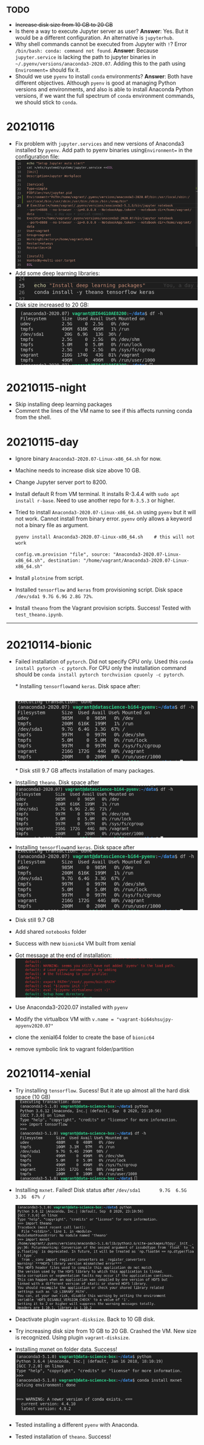 

## TODO

* ~~Increase disk size from 10 GB to 20 GB~~
* Is there a way to execute Jupyter server as user? **Answer**: Yes. But it would be a different configuration. An alternative is `jupyterhub`.
* Why shell commands cannot be executed from Jupyter with `!`? Error `/bin/bash: conda: command not found`. **Answer**: Because `jupyter.service` is lacking the path to jupyter binaries in `~/.pyenv/versions/anaconda3-2020.07`. Adding this to the path using `Environment=` should fix it.
* Should we use `pyenv` to install `conda` environments? **Answer**: Both have different objectives. Although `pyenv` is good at managing Python versions and environments, and also is able to install Anaconda Python versions, if we want the full spectrum of `conda` environment commands, we should stick to `conda`.



# 20210116

*   Fix problem with `jupyter.services` and new versions of Anaconda3 installed by `pyenv`. Add path to pyenv binaries using`Environment=` in the configuration file:
    ![image-20210116202513784](assets/NEWS/image-20210116202513784.png)
*   Add some deep learning libraries:
    ![image-20210116202601913](assets/NEWS/image-20210116202601913.png)
*   Disk size increased to 20 GB:
    ![image-20210116202700014](assets/NEWS/image-20210116202700014.png)

# 20210115-night

* Skip installing deep learning packages
* Comment the lines of the VM name to see if this affects running conda from the shell.
# 20210115-day
* Ignore binary `Anaconda3-2020.07-Linux-x86_64.sh` for now.
* Machine needs to increase disk size above 10 GB.
* Change Jupyter server port to 8200.
* Install default R from VM terminal. It installs R-3.4.4 with `sudo apt install r-base`. Need to use another repo for `R-3.5.3` or higher.

* Tried to install `Anaconda3-2020.07-Linux-x86_64.sh` using `pyenv` but it will not work. Cannot install from binary error. `pyenv` only allows a keyword not a binary file as argument.

    ```
    pyenv install Anaconda3-2020.07-Linux-x86_64.sh    # this will not work
    ```

    

    ```
    config.vm.provision "file", source: "Anaconda3-2020.07-Linux-x86_64.sh", destination: "/home/vagrant/Anaconda3-2020.07-Linux-x86_64.sh"
    ```

    

*   Install `plotnine` from script.

*   Installed `tensorflow` and `keras` from provisioning script. Disk space `/dev/sda1 9.7G 6.9G 2.8G 72%`.

*   Install `theano` from the Vagrant provision scripts. Success! Tested with `test_theano.ipynb`.

------

# 20210114-bionic

* Failed installation of `pytorch`. Did not specify CPU only. Used this `conda install pytorch -c pytorch`. For CPU only the installation command should be `conda install pytorch torchvision cpuonly -c pytorch`.

    \* Installing `tensorflow`and `keras`. Disk space after:

    ​    ![image-20210114232635418](assets/NEWS/image-20210114232635418.png)

    \* Disk still 9.7 GB affects installation of many packages.

* Installing `theano`. Disk space after
    ![image-20210114233352895](assets/NEWS/image-20210114233352895.png)

* Installing `tensorflow`and `keras`. Disk space after
    ![image-20210114232635418](assets/NEWS/image-20210114232635418.png)

* Disk still 9.7 GB

* Add shared `notebooks` folder

* Success with new `bionic64` VM built from xenial

* Got message at the end of installation:
    ![image-20210114231311347](assets/NEWS/image-20210114231311347.png)
    
* Use Anaconda3-2020.07 installed with `pyenv`

* Modify the virtualbox VM with `v.name = "vagrant-bi64shsujpy-apyenv2020.07"`

* clone the xenial64 folder to create the base of `bionic64`

* remove symbolic link to vagrant folder/partition

# 20210114-xenial

* Try installing `tensorflow`. Sucess! But it ate up almost all the hard disk space (10 GB)
    ![image-20210114215303332](assets/NEWS/image-20210114215303332.png)
    
* Installing `mxnet`. Failed!
    Disk status after 
    ``/dev/sda1       9.7G  6.5G  3.3G  67% /``
    
    <img src="assets/NEWS/image-20210114201154211.png" alt="image-20210114201154211"  />

* Deactivate plugin `vagrant-disksize`. Back to 10 GB disk.
* Try increasing disk size from 10 GB to 20 GB. Crashed the VM. New size is recognized. Using plugin `vagrant-disksize`.
* Installing mxnet on folder data. Success!
    ![image-20210114194819010](assets/NEWS/image-20210114194819010.png)
* Tested installing a different `pyenv` with Anaconda.
* Tested installation of `theano`. Success!
